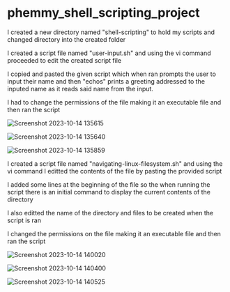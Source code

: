 # phemmy_shell_scripting_project

I created a new directory named "shell-scripting" to hold my scripts and changed directory into the created folder

I created a script file named "user-input.sh" and using the vi command proceeded to edit the created script file

I copied and pasted the given script which when ran prompts the user to input their name and then "echos" prints a greeting addressed to the inputed name as it reads said name from the input.

I had to change the permissions of the file making it an executable file and then ran the script

![Screenshot 2023-10-14 135615](https://github.com/FemiDare/phemmy_shell_scripting_project/assets/140294606/5fbe2b7a-90a1-415f-aeef-f78c4f340eb3)

![Screenshot 2023-10-14 135640](https://github.com/FemiDare/phemmy_shell_scripting_project/assets/140294606/c15f55f3-274a-464b-969d-183d7b83c379)

![Screenshot 2023-10-14 135859](https://github.com/FemiDare/phemmy_shell_scripting_project/assets/140294606/f8a949af-563a-4a72-ba3f-80b3fa853a3b)

I created a script file named "navigating-linux-filesystem.sh" and using the vi command I editted the contents of the file by pasting the provided script

I added some lines at the beginning of the file so the when running the script there is an initial command to display the current contents of the directory 

I also editted the name of the directory and files to be created when the script is ran

I changed the permissions on the file making it an executable file and then ran the script

![Screenshot 2023-10-14 140020](https://github.com/FemiDare/phemmy_shell_scripting_project/assets/140294606/f7a7b02d-c334-4e37-ac94-8ffad9bb29eb)

![Screenshot 2023-10-14 140400](https://github.com/FemiDare/phemmy_shell_scripting_project/assets/140294606/c01d96b2-0c42-4be9-ba3e-d9b89bccc21e)

![Screenshot 2023-10-14 140525](https://github.com/FemiDare/phemmy_shell_scripting_project/assets/140294606/c3978126-c137-4346-80fe-d5aa5cf511fc)

